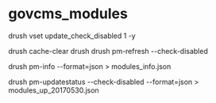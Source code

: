 # govcms_modules

drush vset update_check_disabled 1 -y

drush cache-clear drush
drush pm-refresh --check-disabled

drush pm-info --format=json > modules_info.json


drush pm-updatestatus --check-disabled --format=json > modules_up_20170530.json
